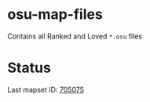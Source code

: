 # osu-map-files

Contains all Ranked and Loved `*.osu` files

# Status

Last mapset ID: [705075](https://osu.ppy.sh/beatmapsets/705075)
